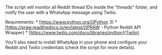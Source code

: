 The script will monitor all Reddit thread IDs inside the "threads" folder, and notify the user with a WhatsApp message using Twilio.

Requirements:
	* [https://www.python.org/](Python 3)
	* [https://praw.readthedocs.io/en/latest/](PRAW - Python Reddit API Wrapper)
	* [https://www.twilio.com/docs/libraries/python](Twilio)

You'll also need to install WhatsApp in your phone and configure your Reddit and Twilio credentials (check the script for more details).
